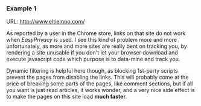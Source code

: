 ### Example 1

URL: <http://www.eltiempo.com/>

As reported by a user in the Chrome store, links on that site do not work when _EasyPrivacy_ is used. I see this kind of problem more and more unfortunately, as more and more sites are really bent on tracking you, by rendering a site unusable if you don't let your browser download and execute javascript code which purpose is to data-mine and track you.

Dynamic filtering is helpful here though, as blocking 1st-party scripts prevent the pages from disabling the links. This will probably come at the price of breaking some parts of the pages, like comment sections, but if all you want is just read articles, it works wonder, and a very nice side effect is to make the pages on this site load **much faster**.